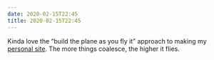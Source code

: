 ```yaml
---
date: 2020-02-15T22:45
title: 2020-02-15T22:45
---
```


Kinda love the “build the plane as you fly it” approach to making my [personal site](https://thismodernweb.com). The more things coalesce, the higher it flies.
